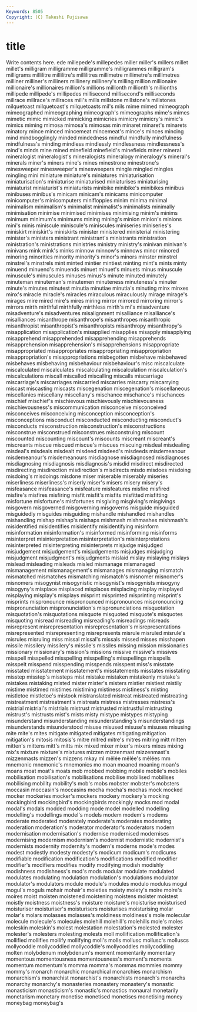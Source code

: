 ```yaml
---
Keywords: 8505 
Copyright: (C) Takeshi Fujisawa
---
```


# title

Write contents here.
ede millepede's millepedes miller miller's millers millet
millet's milligram milligramme milligramme's milligrammes milligram's milligrams millilitre millilitre's millilitres
millimetre millimetre's millimetres milliner milliner's milliners millinery millinery's milling million
millionaire millionaire's millionaires million's millions millionth millionth's millionths millipede millipede's
millipedes millisecond millisecond's milliseconds millrace millrace's millraces mill's mills millstone
millstone's millstones milquetoast milquetoast's milquetoasts mil's mils mime mimed mimeograph
mimeographed mimeographing mimeograph's mimeographs mime's mimes mimetic mimic mimicked mimicking
mimicries mimicry mimicry's mimic's mimics miming mimosa mimosa's mimosas min
minaret minaret's minarets minatory mince minced mincemeat mincemeat's mince's minces
mincing mind mindbogglingly minded mindedness mindful mindfully mindfulness mindfulness's minding
mindless mindlessly mindlessness mindlessness's mind's minds mine mined minefield minefield's
minefields miner mineral mineralogist mineralogist's mineralogists mineralogy mineralogy's mineral's minerals
miner's miners mine's mines minestrone minestrone's minesweeper minesweeper's minesweepers mingle
mingled mingles mingling mini miniature miniature's miniatures miniaturisation miniaturisation's miniaturise
miniaturised miniaturises miniaturising miniaturist miniaturist's miniaturists minibike minibike's minibikes minibus
minibuses minibus's minicam minicam's minicams minicomputer minicomputer's minicomputers minifloppies minim
minima minimal minimalism minimalism's minimalist minimalist's minimalists minimally minimisation minimise
minimised minimises minimising minim's minims minimum minimum's minimums mining mining's
minion minion's minions mini's minis miniscule miniscule's miniscules miniseries miniseries's
miniskirt miniskirt's miniskirts minister ministered ministerial ministering minister's ministers ministrant
ministrant's ministrants ministration ministration's ministrations ministries ministry ministry's minivan minivan's
minivans mink mink's minks minnow minnow's minnows minor minored minoring
minorities minority minority's minor's minors minster minstrel minstrel's minstrels mint
minted mintier mintiest minting mint's mints minty minuend minuend's minuends
minuet minuet's minuets minus minuscule minuscule's minuscules minuses minus's minute
minuted minutely minuteman minuteman's minutemen minuteness minuteness's minuter minute's minutes
minutest minutia minutiae minutia's minuting minx minxes minx's miracle miracle's
miracles miraculous miraculously mirage mirage's mirages mire mired mire's mires
miring mirror mirrored mirroring mirror's mirrors mirth mirthful mirthfully mirthless
mirth's mi's misadventure misadventure's misadventures misalignment misalliance misalliance's misalliances misanthrope
misanthrope's misanthropes misanthropic misanthropist misanthropist's misanthropists misanthropy misanthropy's misapplication misapplication's
misapplied misapplies misapply misapplying misapprehend misapprehended misapprehending misapprehends misapprehension misapprehension's
misapprehensions misappropriate misappropriated misappropriates misappropriating misappropriation misappropriation's misappropriations misbegotten misbehave
misbehaved misbehaves misbehaving misbehaviour misbehaviour's misc miscalculate miscalculated miscalculates miscalculating
miscalculation miscalculation's miscalculations miscall miscalled miscalling miscalls miscarriage miscarriage's miscarriages
miscarried miscarries miscarry miscarrying miscast miscasting miscasts miscegenation miscegenation's miscellaneous
miscellanies miscellany miscellany's mischance mischance's mischances mischief mischief's mischievous mischievously
mischievousness mischievousness's miscommunication misconceive misconceived misconceives misconceiving misconception misconception's misconceptions
misconduct misconducted misconducting misconduct's misconducts misconstruction misconstruction's misconstructions misconstrue misconstrued
misconstrues misconstruing miscount miscounted miscounting miscount's miscounts miscreant miscreant's miscreants
miscue miscued miscue's miscues miscuing misdeal misdealing misdeal's misdeals misdealt
misdeed misdeed's misdeeds misdemeanour misdemeanour's misdemeanours misdiagnose misdiagnosed misdiagnoses misdiagnosing
misdiagnosis misdiagnosis's misdid misdirect misdirected misdirecting misdirection misdirection's misdirects misdo
misdoes misdoing misdoing's misdoings misdone miser miserable miserably miseries miserliness
miserliness's miserly miser's misers misery misery's misfeasance misfeasance's misfeature misfeatures
misfire misfired misfire's misfires misfiring misfit misfit's misfits misfitted misfitting
misfortune misfortune's misfortunes misgiving misgiving's misgivings misgovern misgoverned misgoverning misgoverns
misguide misguided misguidedly misguides misguiding mishandle mishandled mishandles mishandling mishap
mishap's mishaps mishmash mishmashes mishmash's misidentified misidentifies misidentify misidentifying misinform
misinformation misinformation's misinformed misinforming misinforms misinterpret misinterpretation misinterpretation's misinterpretations misinterpreted
misinterpreting misinterprets misjudge misjudged misjudgement misjudgement's misjudgements misjudges misjudging misjudgment
misjudgment's misjudgments mislaid mislay mislaying mislays mislead misleading misleads misled
mismanage mismanaged mismanagement mismanagement's mismanages mismanaging mismatch mismatched mismatches mismatching
mismatch's misnomer misnomer's misnomers misogynist misogynistic misogynist's misogynists misogyny misogyny's
misplace misplaced misplaces misplacing misplay misplayed misplaying misplay's misplays misprint
misprinted misprinting misprint's misprints mispronounce mispronounced mispronounces mispronouncing mispronunciation mispronunciation's
mispronunciations misquotation misquotation's misquotations misquote misquoted misquote's misquotes misquoting misread
misreading misreading's misreadings misreads misrepresent misrepresentation misrepresentation's misrepresentations misrepresented misrepresenting
misrepresents misrule misruled misrule's misrules misruling miss missal missal's missals
missed misses misshapen missile missilery missilery's missile's missiles missing mission
missionaries missionary missionary's mission's missions missive missive's missives misspell misspelled
misspelling misspelling's misspellings misspells misspelt misspend misspending misspends misspent miss's
misstate misstated misstatement misstatement's misstatements misstates misstating misstep misstep's missteps
mist mistake mistaken mistakenly mistake's mistakes mistaking misted mister mister's
misters mistier mistiest mistily mistime mistimed mistimes mistiming mistiness mistiness's
misting mistletoe mistletoe's mistook mistranslated mistreat mistreated mistreating mistreatment mistreatment's
mistreats mistress mistresses mistress's mistrial mistrial's mistrials mistrust mistrusted mistrustful
mistrusting mistrust's mistrusts mist's mists misty mistype mistypes mistyping misunderstand
misunderstanding misunderstanding's misunderstandings misunderstands misunderstood misuse misused misuse's misuses misusing
mite mite's mites mitigate mitigated mitigates mitigating mitigation mitigation's mitosis
mitosis's mitre mitred mitre's mitres mitring mitt mitten mitten's mittens
mitt's mitts mix mixed mixer mixer's mixers mixes mixing mix's
mixture mixture's mixtures mizzen mizzenmast mizzenmast's mizzenmasts mizzen's mizzens mkay
ml mêlée mêlée's mêlées mm mnemonic mnemonic's mnemonics mo moan
moaned moaning moan's moans moat moat's moats mob mobbed mobbing
mobile mobile's mobiles mobilisation mobilisation's mobilisations mobilise mobilised mobilises mobilising
mobility mobility's mob's mobs mobster mobster's mobsters moccasin moccasin's moccasins
mocha mocha's mochas mock mocked mocker mockeries mocker's mockers mockery
mockery's mocking mockingbird mockingbird's mockingbirds mockingly mocks mod modal modal's
modals modded modding mode model modelled modelling modelling's modellings model's
models modem modem's modems moderate moderated moderately moderate's moderates moderating
moderation moderation's moderator moderator's moderators modern modernisation modernisation's modernise modernised
modernises modernising modernism modernism's modernist modernistic modernist's modernists modernity modernity's
modern's moderns mode's modes modest modestly modesty modesty's modicum modicum's
modicums modifiable modification modification's modifications modified modifier modifier's modifiers modifies
modify modifying modish modishly modishness modishness's mod's mods modular modulate
modulated modulates modulating modulation modulation's modulations modulator modulator's modulators module
module's modules modulo modulus mogul mogul's moguls mohair mohair's moieties
moiety moiety's moire moire's moires moist moisten moistened moistening moistens
moister moistest moistly moistness moistness's moisture moisture's moisturise moisturised moisturiser
moisturiser's moisturisers moisturises moisturising molar molar's molars molasses molasses's moldiness
moldiness's mole molecular molecule molecule's molecules molehill molehill's molehills mole's
moles moleskin moleskin's molest molestation molestation's molested molester molester's molesters
molesting molests moll mollification mollification's mollified mollifies mollify mollifying moll's
molls mollusc mollusc's molluscs mollycoddle mollycoddled mollycoddle's mollycoddles mollycoddling molten
molybdenum molybdenum's moment momentarily momentary momentous momentousness momentousness's moment's moments
momentum momentum's momma momma's mommas mommies mommy mommy's monarch monarchic
monarchical monarchies monarchism monarchism's monarchist monarchist's monarchists monarch's monarchs monarchy
monarchy's monasteries monastery monastery's monastic monasticism monasticism's monastic's monastics monaural
monetarily monetarism monetary monetise monetised monetises monetising money moneybag moneybag's
